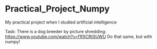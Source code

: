 # Practical_Project_Numpy
My practical project when I studied artificial intelligence


Task: There is a dog breeder by picture shredding: https://www.youtube.com/watch?v=f1fXCRtSUWU
      Do that same, but with numpy!

